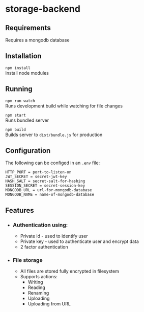 # storage-backend

## Requirements
Requires a mongodb database

## Installation
``npm install``  
Install node modules

## Running
``npm run watch``  
Runs development build while watching for file changes

``npm start``  
Runs bundled server

``npm build``  
Builds server to ``dist/bundle.js`` for production

## Configuration
The following can be configed in an ``.env`` file:
```
HTTP_PORT = port-to-listen-on
JWT_SECRET = secret-jwt-key
HASH_SALT = secret-salt-for-hashing
SESSION_SECRET = secret-session-key
MONGODB_URL = url-for-mongodb-database
MONGODB_NAME = name-of-mongodb-database
```

## Features
- ### Authentication using:
  - Private id - used to identify user
  - Private key - used to authenticate user and encrypt data
  - 2 factor authentication
- ### File storage
  - All files are stored fully encrypted in filesystem
  - Supports actions:
    - Writing
    - Reading
    - Renaming
    - Uploading
    - Uploading from URL
